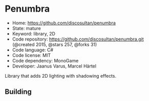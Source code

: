 # Penumbra

- Home: https://github.com/discosultan/penumbra
- State: mature
- Keyword: library, 2D
- Code repository: https://github.com/discosultan/penumbra.git (@created 2015, @stars 257, @forks 31)
- Code language: C#
- Code license: MIT
- Code dependency: MonoGame
- Developer: Jaanus Varus, Marcel Härtel

Library that adds 2D lighting with shadowing effects.

## Building
